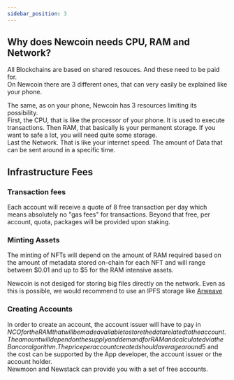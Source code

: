 ```yaml
---
sidebar_position: 3
---
```



## Why does Newcoin needs CPU, RAM and Network?
All Blockchains are based on shared resouces. And these need to be paid for.  
On Newcoin there are 3 different ones, that can very easily be explained like your phone.

The same, as on your phone, Newcoin has 3 resources limiting its possibility.  
First, the CPU, that is like the processor of your phone. It is used to execute transactions.
Then RAM, that basically is your permanent storage. If you want to safe a lot, you will need quite some storage.  
Last the Network. That is like your internet speed. The amount of Data that can be sent around in a specific time.  

## Infrastructure Fees

### Transaction fees
Each account will receive a quote of 8 free transaction per day which means absolutely no "gas fees" for transactions. Beyond that free, per account, quota, packages will be provided upon staking.


### Minting Assets

The minting of NFTs will depend on the amount of RAM required based on the amount of metadata stored on-chain for each NFT and will range between $0.01 and up to $5 for the RAM intensive assets.

Newcoin is not desiged for storing big files directly on the network. Even as this is possible, we would recommend to use an IPFS storage like [Arweave](https://www.arweave.org/)

### Creating Accounts

In order to create an account, the account issuer will have to pay in $NCO for the RAM that will be made available to store the data related to the account. The amount will depend on the supply and demand for RAM and calculated via the Bancor algorithm. The price per account created should average around 5$ and the cost can be supported by the App developer, the account issuer or the account holder.  
Newmoon and Newstack can provide you with a set of free accounts.